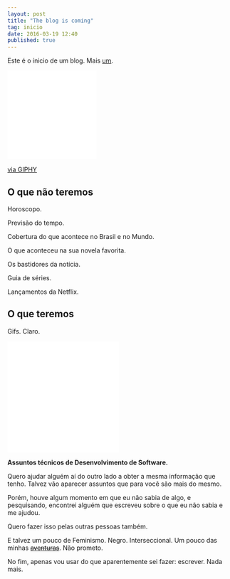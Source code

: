 ```yaml
---
layout: post
title: "The blog is coming"
tag: inicio
date: 2016-03-19 12:40
published: true
---
```


Este é o ínicio de um blog. Mais [um](http://essepequenomundosoueu.blogspot.com.br/).
<iframe src="//giphy.com/embed/IilVBdaotkU8" width="200" height="200" frameBorder="0" class="giphy-embed" allowFullScreen></iframe><p><a href="http://giphy.com/gifs/game-of-thrones-man-got-IilVBdaotkU8">via GIPHY</a></p>

## O que **não** teremos

Horoscopo.

Previsão do tempo.

Cobertura do que acontece no Brasil e no Mundo.

O que aconteceu na sua novela favorita.

Os bastidores da notícia.

Guia de séries.

Lançamentos da Netflix.

## O que teremos

Gifs. Claro.
<iframe src="//giphy.com/embed/NTzW6P8cpt90Q" width="250" height="250" frameBorder="0" class="giphy-embed" allowFullScreen></iframe><p><a href="http://giphy.com/gifs/cats-NTzW6P8cpt90Q"></a></p>

**Assuntos técnicos de Desenvolvimento de Software.**

Quero ajudar alguém aí do outro lado a obter a mesma informação que tenho. Talvez vão aparecer assuntos que para você são mais do mesmo.

Porém, houve algum momento em que eu não sabia de algo, e pesquisando, encontrei alguém que escreveu sobre o que eu não sabia e me ajudou.

Quero fazer isso pelas outras pessoas também.

E talvez um pouco de Feminismo. Negro. Interseccional. Um pouco das minhas [<strike>aventuras</strike>](https://twitter.com/search?q=relatosderoselmia). Não prometo.

No fim, apenas vou usar do que aparentemente sei fazer: escrever. Nada mais.
